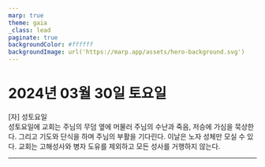 ```yaml
---
marp: true
theme: gaia
_class: lead
paginate: true
backgroundColor: #ffffff
backgroundImage: url('https://marp.app/assets/hero-background.svg')
---
```


# 2024년 03월 30일 토요일

[자] 성토요일  
성토요일에 교회는 주님의 무덤 옆에 머물러 주님의 수난과 죽음, 저승에 가심을 묵상한다. 그리고 기도와 단식을 하며 주님의 부활을 기다린다.
이날은 노자 성체만 모실 수 있다.
교회는 고해성사와 병자 도유를 제외하고 모든 성사를 거행하지 않는다.




---